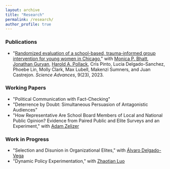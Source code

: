 ```yaml
---
layout: archive
title: "Research"
permalink: /research/
author_profile: true
---
```



### Publications 
* "[Randomized evaluation of a school-based, trauma-informed group intervention for young women in Chicago](https://www.science.org/doi/10.1126/sciadv.abq2077)," with [Monica P. Bhatt](https://urbanlabs.uchicago.edu/people/monica-bhatt), [Jonathan Guryan](https://sites.northwestern.edu/jonathanguryan/), [Harold A. Pollack](https://crownschool.uchicago.edu/directory/harold-pollack), Cris Pinto, Lucia Delgado-Sanchez, Phoebe Lin, Molly Clark, Max Lubell, Makenzi Sumners, and Juan Castrejon. _Science Advances_, 9(23), 2023. 

### Working Papers

* "Political Communication with Fact-Checking"
* "Deterrence by Doubt: Simultaneous Persuasion of Antagonistic Audiences"
* "How Representative Are School Board Members of Local and National Public Opinion?
Evidence from Paired Public and Elite Surveys and an Experiment," with [Adam Zelizer](https://adamzelizer.com/)

### Work in Progress 
* "Selection and Disunion in Organizational Elites," with [Álvaro Delgado-Vega](https://sites.google.com/view/alvarodelgadovega/home)
* "Dynamic Policy Experimentation," with [Zhaotian Luo](https://political-science.uchicago.edu/directory/zhaotian-luo)
 